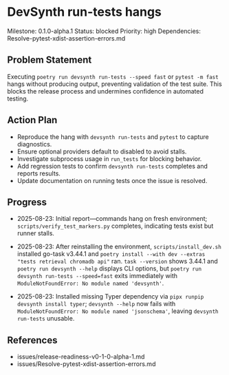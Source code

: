 # DevSynth run-tests hangs
Milestone: 0.1.0-alpha.1
Status: blocked
Priority: high
Dependencies: Resolve-pytest-xdist-assertion-errors.md

## Problem Statement
Executing `poetry run devsynth run-tests --speed fast` or `pytest -m fast` hangs without producing output, preventing validation of the test suite. This blocks the release process and undermines confidence in automated testing.

## Action Plan
- Reproduce the hang with `devsynth run-tests` and `pytest` to capture diagnostics.
- Ensure optional providers default to disabled to avoid stalls.
- Investigate subprocess usage in `run_tests` for blocking behavior.
- Add regression tests to confirm `devsynth run-tests` completes and reports results.
- Update documentation on running tests once the issue is resolved.

## Progress
- 2025-08-23: Initial report—commands hang on fresh environment; `scripts/verify_test_markers.py` completes, indicating tests exist but runner stalls.
- 2025-08-23: After reinstalling the environment, `scripts/install_dev.sh` installed go-task v3.44.1 and `poetry install --with dev --extras "tests retrieval chromadb api"` ran. `task --version` shows 3.44.1 and `poetry run devsynth --help` displays CLI options, but `poetry run devsynth run-tests --speed=fast` exits immediately with `ModuleNotFoundError: No module named 'devsynth'`.

- 2025-08-23: Installed missing Typer dependency via `pipx runpip devsynth install typer`; `devsynth --help` now fails with `ModuleNotFoundError: No module named 'jsonschema'`, leaving `devsynth run-tests` unusable.

## References
- issues/release-readiness-v0-1-0-alpha-1.md
- issues/Resolve-pytest-xdist-assertion-errors.md
